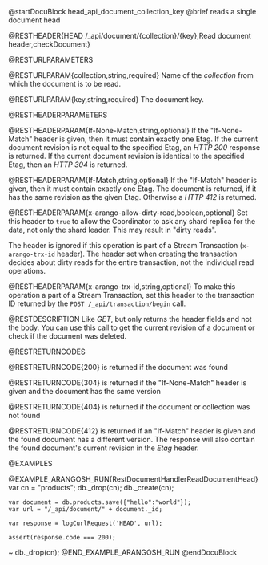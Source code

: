 
@startDocuBlock head_api_document_collection_key
@brief reads a single document head

@RESTHEADER{HEAD /_api/document/{collection}/{key},Read document header,checkDocument}

@RESTURLPARAMETERS

@RESTURLPARAM{collection,string,required}
Name of the *collection* from which the document is to be read.

@RESTURLPARAM{key,string,required}
The document key.

@RESTHEADERPARAMETERS

@RESTHEADERPARAM{If-None-Match,string,optional}
If the "If-None-Match" header is given, then it must contain exactly one
Etag. If the current document revision is not equal to the specified Etag,
an *HTTP 200* response is returned. If the current document revision is
identical to the specified Etag, then an *HTTP 304* is returned.

@RESTHEADERPARAM{If-Match,string,optional}
If the "If-Match" header is given, then it must contain exactly one
Etag. The document is returned, if it has the same revision as the
given Etag. Otherwise a *HTTP 412* is returned.

@RESTHEADERPARAM{x-arango-allow-dirty-read,boolean,optional}
Set this header to `true` to allow the Coordinator to ask any shard replica for
the data, not only the shard leader. This may result in "dirty reads".

The header is ignored if this operation is part of a Stream Transaction
(`x-arango-trx-id` header). The header set when creating the transaction decides
about dirty reads for the entire transaction, not the individual read operations.

@RESTHEADERPARAM{x-arango-trx-id,string,optional}
To make this operation a part of a Stream Transaction, set this header to the
transaction ID returned by the `POST /_api/transaction/begin` call.

@RESTDESCRIPTION
Like *GET*, but only returns the header fields and not the body. You
can use this call to get the current revision of a document or check if
the document was deleted.

@RESTRETURNCODES

@RESTRETURNCODE{200}
is returned if the document was found

@RESTRETURNCODE{304}
is returned if the "If-None-Match" header is given and the document has
the same version

@RESTRETURNCODE{404}
is returned if the document or collection was not found

@RESTRETURNCODE{412}
is returned if an "If-Match" header is given and the found
document has a different version. The response will also contain the found
document's current revision in the *Etag* header.

@EXAMPLES

@EXAMPLE_ARANGOSH_RUN{RestDocumentHandlerReadDocumentHead}
    var cn = "products";
    db._drop(cn);
    db._create(cn);

    var document = db.products.save({"hello":"world"});
    var url = "/_api/document/" + document._id;

    var response = logCurlRequest('HEAD', url);

    assert(response.code === 200);
  ~ db._drop(cn);
@END_EXAMPLE_ARANGOSH_RUN
@endDocuBlock
